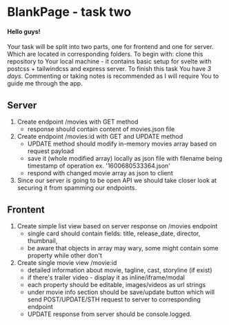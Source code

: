 # BlankPage - task two

#### Hello guys!

Your task will be split into two parts, one for frontend and one for server. Which are located in corresponding folders. To begin with:  clone this repository to Your local machine - it contains basic setup for svelte with postcss + tailwindcss and express server. To finish this task You have *3 days*. 
Commenting or taking notes is recommended as I will require You to guide me through the app. 

## Server

1. Create endpoint /movies with GET method
    - response should contain content of movies.json file
2. Create endpoint /movies:id with GET and UPDATE method
   - UPDATE method should modify in-memory movies array based on request payload
   - save it (whole modified array) locally as json file with filename being timestamp of operation ex. '1600680533364.json'
    - respond with changed movie array as json to client
3. Since our server is going to be open API we should take closer look at securing it from spamming our endpoints.

## Frontent

1. Create simple list view based on server response on /movies endpoint
    - single card should contain fields: title, release_date, director, thumbnail,
   - be aware that objects in array may wary, some might contain some property while other don't
2. Create single movie view /movie:id
    - detailed information about movie, tagline, cast, storyline (if exist)
    - if there's trailer video - display it as inline/iframe/modal
   - each property should be editable, images/videos as url strings
    - under movie info section should be save/update button which will send POST/UPDATE/STH request to server to corresponding endpoint
   - UPDATE response from server should be console.logged.
  
